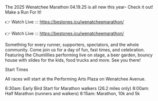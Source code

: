 The 2025 Wenatchee Marathon 04.19.25 is all new this year- Check it out! Make a Run For It!

👉 Watch Live ::: https://bestones.icu/wenatcheemarathon/

👉 Watch Live ::: https://bestones.icu/wenatcheemarathon/

Something for every runner, supporters, spectators, and the whole community.  Come join us for a day of fun, fast times, and celebration.  Featuring the Chumlillies performing live on stage, a beer garden, bouncy house with slides for the kids, food trucks and more.  See you there!

Start Times

All races will start at the Performing Arts Plaza on Wenatchee Avenue.

6:30am: Early Bird Start for Marathon walkers (26.2 miles only)
8:00am: Half Marathon (runners and walkers)
8:15am: Marathon, 10k and 5k
